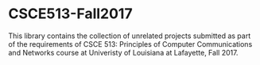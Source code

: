 # CSCE513-Fall2017
This library contains the collection of unrelated projects submitted as part of the requirements of CSCE 513: Principles of Computer Communications and Networks course at Univeristy of Louisiana at Lafayette, Fall 2017.

